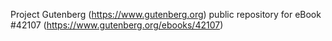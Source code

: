 Project Gutenberg (https://www.gutenberg.org) public repository for eBook #42107 (https://www.gutenberg.org/ebooks/42107)
